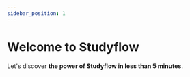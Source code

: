 ```yaml
---
sidebar_position: 1
---
```


# Welcome to Studyflow

Let's discover **the power of Studyflow in less than 5 minutes**.
